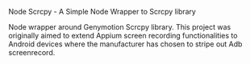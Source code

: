 Node Scrcpy - A Simple Node Wrapper to Scrcpy library

Node wrapper around Genymotion Scrcpy library. This project was originally aimed to extend Appium screen recording functionalities to Android devices where the manufacturer has chosen to stripe out Adb screenrecord.
